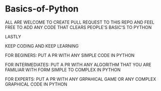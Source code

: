 # Basics-of-Python
ALL ARE WELCOME TO CREATE PULL REQUEST TO THIS REPO AND FEEL FREE TO ADD ANY CODE THAT CLEARS PEOPLE'S BASIC'S TO PYTHON

LASTLY

KEEP CODING AND KEEP LEARNING

FOR BEGINERS: PUT A PR WITH ANY SIMPLE CODE IN PYTHON

FOR INTERMEDIATES: PUT A PR WITH ANY ALGORITHM THAT YOU ARE FAMILIAR WITH FORM SIMPLE TO COMPLEX IN PYTHON

FOR EXPERTS: PUT A PR WITH ANY GRPAHICAL GAME OR ANY COMPLEX GRAPHICAL CODE IN PYTHON
